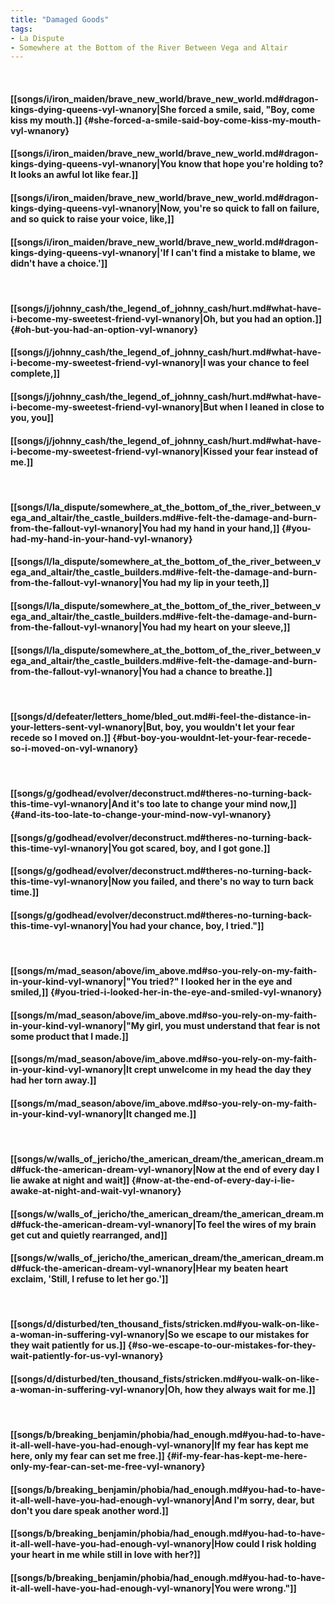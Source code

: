 ```yaml
---
title: "Damaged Goods"
tags:
- La Dispute
- Somewhere at the Bottom of the River Between Vega and Altair
---
```

&nbsp;
#### [[songs/i/iron_maiden/brave_new_world/brave_new_world.md#dragon-kings-dying-queens-vyl-wnanory|She forced a smile, said, "Boy, come kiss my mouth.]] {#she-forced-a-smile-said-boy-come-kiss-my-mouth-vyl-wnanory}
#### [[songs/i/iron_maiden/brave_new_world/brave_new_world.md#dragon-kings-dying-queens-vyl-wnanory|You know that hope you're holding to? It looks an awful lot like fear.]]
#### [[songs/i/iron_maiden/brave_new_world/brave_new_world.md#dragon-kings-dying-queens-vyl-wnanory|Now, you're so quick to fall on failure, and so quick to raise your voice, like,]]
#### [[songs/i/iron_maiden/brave_new_world/brave_new_world.md#dragon-kings-dying-queens-vyl-wnanory|'If I can't find a mistake to blame, we didn't have a choice.']]
&nbsp;
#### [[songs/j/johnny_cash/the_legend_of_johnny_cash/hurt.md#what-have-i-become-my-sweetest-friend-vyl-wnanory|Oh, but you had an option.]] {#oh-but-you-had-an-option-vyl-wnanory}
#### [[songs/j/johnny_cash/the_legend_of_johnny_cash/hurt.md#what-have-i-become-my-sweetest-friend-vyl-wnanory|I was your chance to feel complete,]]
#### [[songs/j/johnny_cash/the_legend_of_johnny_cash/hurt.md#what-have-i-become-my-sweetest-friend-vyl-wnanory|But when I leaned in close to you, you]]
#### [[songs/j/johnny_cash/the_legend_of_johnny_cash/hurt.md#what-have-i-become-my-sweetest-friend-vyl-wnanory|Kissed your fear instead of me.]]
&nbsp;
#### [[songs/l/la_dispute/somewhere_at_the_bottom_of_the_river_between_vega_and_altair/the_castle_builders.md#ive-felt-the-damage-and-burn-from-the-fallout-vyl-wnanory|You had my hand in your hand,]] {#you-had-my-hand-in-your-hand-vyl-wnanory}
#### [[songs/l/la_dispute/somewhere_at_the_bottom_of_the_river_between_vega_and_altair/the_castle_builders.md#ive-felt-the-damage-and-burn-from-the-fallout-vyl-wnanory|You had my lip in your teeth,]]
#### [[songs/l/la_dispute/somewhere_at_the_bottom_of_the_river_between_vega_and_altair/the_castle_builders.md#ive-felt-the-damage-and-burn-from-the-fallout-vyl-wnanory|You had my heart on your sleeve,]]
#### [[songs/l/la_dispute/somewhere_at_the_bottom_of_the_river_between_vega_and_altair/the_castle_builders.md#ive-felt-the-damage-and-burn-from-the-fallout-vyl-wnanory|You had a chance to breathe.]]
&nbsp;
#### [[songs/d/defeater/letters_home/bled_out.md#i-feel-the-distance-in-your-letters-sent-vyl-wnanory|But, boy, you wouldn't let your fear recede so I moved on.]] {#but-boy-you-wouldnt-let-your-fear-recede-so-i-moved-on-vyl-wnanory}
&nbsp;
#### [[songs/g/godhead/evolver/deconstruct.md#theres-no-turning-back-this-time-vyl-wnanory|And it's too late to change your mind now,]] {#and-its-too-late-to-change-your-mind-now-vyl-wnanory}
#### [[songs/g/godhead/evolver/deconstruct.md#theres-no-turning-back-this-time-vyl-wnanory|You got scared, boy, and I got gone.]]
#### [[songs/g/godhead/evolver/deconstruct.md#theres-no-turning-back-this-time-vyl-wnanory|Now you failed, and there's no way to turn back time.]]
#### [[songs/g/godhead/evolver/deconstruct.md#theres-no-turning-back-this-time-vyl-wnanory|You had your chance, boy, I tried."]]
&nbsp;
#### [[songs/m/mad_season/above/im_above.md#so-you-rely-on-my-faith-in-your-kind-vyl-wnanory|"You tried?" I looked her in the eye and smiled,]] {#you-tried-i-looked-her-in-the-eye-and-smiled-vyl-wnanory}
#### [[songs/m/mad_season/above/im_above.md#so-you-rely-on-my-faith-in-your-kind-vyl-wnanory|"My girl, you must understand that fear is not some product that I made.]]
#### [[songs/m/mad_season/above/im_above.md#so-you-rely-on-my-faith-in-your-kind-vyl-wnanory|It crept unwelcome in my head the day they had her torn away.]]
#### [[songs/m/mad_season/above/im_above.md#so-you-rely-on-my-faith-in-your-kind-vyl-wnanory|It changed me.]]
&nbsp;
#### [[songs/w/walls_of_jericho/the_american_dream/the_american_dream.md#fuck-the-american-dream-vyl-wnanory|Now at the end of every day I lie awake at night and wait]] {#now-at-the-end-of-every-day-i-lie-awake-at-night-and-wait-vyl-wnanory}
#### [[songs/w/walls_of_jericho/the_american_dream/the_american_dream.md#fuck-the-american-dream-vyl-wnanory|To feel the wires of my brain get cut and quietly rearranged, and]]
#### [[songs/w/walls_of_jericho/the_american_dream/the_american_dream.md#fuck-the-american-dream-vyl-wnanory|Hear my beaten heart exclaim, 'Still, I refuse to let her go.']]
&nbsp;
#### [[songs/d/disturbed/ten_thousand_fists/stricken.md#you-walk-on-like-a-woman-in-suffering-vyl-wnanory|So we escape to our mistakes for they wait patiently for us.]] {#so-we-escape-to-our-mistakes-for-they-wait-patiently-for-us-vyl-wnanory}
#### [[songs/d/disturbed/ten_thousand_fists/stricken.md#you-walk-on-like-a-woman-in-suffering-vyl-wnanory|Oh, how they always wait for me.]]
&nbsp;
#### [[songs/b/breaking_benjamin/phobia/had_enough.md#you-had-to-have-it-all-well-have-you-had-enough-vyl-wnanory|If my fear has kept me here, only my fear can set me free.]] {#if-my-fear-has-kept-me-here-only-my-fear-can-set-me-free-vyl-wnanory}
#### [[songs/b/breaking_benjamin/phobia/had_enough.md#you-had-to-have-it-all-well-have-you-had-enough-vyl-wnanory|And I'm sorry, dear, but don't you dare speak another word.]]
#### [[songs/b/breaking_benjamin/phobia/had_enough.md#you-had-to-have-it-all-well-have-you-had-enough-vyl-wnanory|How could I risk holding your heart in me while still in love with her?]]
#### [[songs/b/breaking_benjamin/phobia/had_enough.md#you-had-to-have-it-all-well-have-you-had-enough-vyl-wnanory|You were wrong."]]
